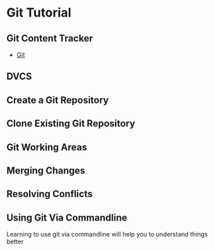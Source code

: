 # Git Tutorial

## Git Content Tracker
- [Git](https://git-scm.com/docs/git/2.22.0)


## DVCS

## Create a Git Repository

## Clone Existing Git Repository

## Git Working Areas

## Merging Changes

## Resolving Conflicts

## Using Git Via Commandline

Learning to use git via commandline will help you to understand things better
